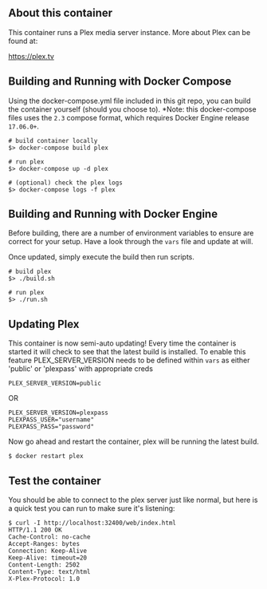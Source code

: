 About this container
---
This container runs a Plex media server instance. More about Plex can be found at:

  https://plex.tv


Building and Running with Docker Compose
---
Using the docker-compose.yml file included in this git repo, you can build the container
yourself (should you choose to).
*Note: this docker-compose files uses the `2.3` compose format, which requires Docker
Engine release `17.06.0+`.

```
# build container locally
$> docker-compose build plex

# run plex
$> docker-compose up -d plex

# (optional) check the plex logs
$> docker-compose logs -f plex
```


Building and Running with Docker Engine
---
Before building, there are a number of environment variables to ensure are correct
for your setup. Have a look through the `vars` file and update at will.

Once updated, simply execute the build then run scripts.

```
# build plex
$> ./build.sh

# run plex
$> ./run.sh
```


Updating Plex
---
This container is now semi-auto updating!  Every time the container is started it will check to
see that the latest build is installed.  To enable this feature PLEX_SERVER_VERSION needs to be
defined within `vars` as either 'public' or 'plexpass' with appropriate creds

```
PLEX_SERVER_VERSION=public
```
OR
```
PLEX_SERVER_VERSION=plexpass
PLEXPASS_USER="username"
PLEXPASS_PASS="password"
```
Now go ahead and restart the container, plex will be running the latest build.
```
$ docker restart plex
```


Test the container
---
You should be able to connect to the plex server just like normal, but here is a
quick test you can run to make sure it's listening:

```
$ curl -I http://localhost:32400/web/index.html
HTTP/1.1 200 OK
Cache-Control: no-cache
Accept-Ranges: bytes
Connection: Keep-Alive
Keep-Alive: timeout=20
Content-Length: 2502
Content-Type: text/html
X-Plex-Protocol: 1.0
```
